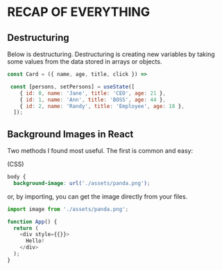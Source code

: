 # RECAP OF EVERYTHING

## Destructuring
Below is destructuring. Destructuring is creating new variables by taking some values from the data stored in arrays or objects.

```js
const Card = ({ name, age, title, click }) => 
```

```js
 const [persons, setPersons] = useState([
    { id: 0, name: 'Jane', title: 'CEO', age: 21 },
    { id: 1, name: 'Ann', title: 'BOSS', age: 44 },
    { id: 2, name: 'Randy', title: 'Employee', age: 18 },
  ]);
```

## Background Images in React
Two methods I found most useful. The first is common and easy:

(CSS)
```css
body {
  background-image: url('./assets/panda.png');
```

or, by importing, you can get the image directly from your files. 

```js
import image from './assets/panda.png';

function App() {
  return (
    <div style={{}}>
      Hello!
    </div>
  );
}
```